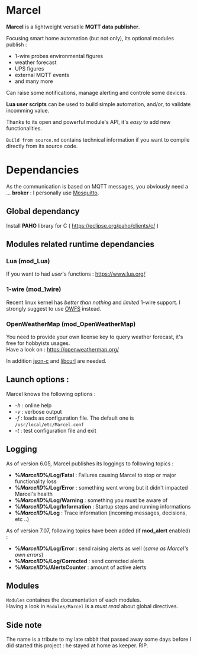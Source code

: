Marcel
===
**Marcel** is a lightweight versatile **MQTT data publisher**.

Focusing smart home automation (but not only), its optional modules publish : 
- 1-wire probes environmental figures
- weather forecast
- UPS figures
- external MQTT events
- and many more

Can raise some notifications, manage alerting and controle some devices. 

**Lua user scripts** can be used to build simple automation, and/or, to validate incomming value.

Thanks to its open and powerful module's API, it's *easy* to add new functionalities.

`Build from source.md` contains technical information if you want to compile directly from its source code.

# Dependancies

As the communication is based on MQTT messages, you obviously need a ... **broker** :
I personally use [Mosquitto](http://mosquitto.org/).

## Global dependancy

Install **PAHO** library for C ( https://eclipse.org/paho/clients/c/ )

## Modules related runtime dependancies

### Lua (mod_Lua)
If you want to had *user*'s functions : https://www.lua.org/

### 1-wire (mod_1wire)
Recent linux kernel has *better than nothing* and *limited* 1-wire support. I strongly suggest to use [OWFS](https://www.owfs.org/) instead.

### OpenWeatherMap (mod_OpenWeatherMap)
You need to provide your own license key to query weather forecast, it's free for hobbyists usages.<br>
Have a look on : https://openweathermap.org/

In addition [json-c](https://github.com/json-c/json-c/wiki) and [libcurl](https://curl.se/libcurl/) are needed.

## Launch options :
Marcel knows the following options :
* *-h* : online help
* *-v* : verbose output
* *-f<file>* : loads <file> as configuration file. The default one is `/usr/local/etc/Marcel.conf`
* *-t* : test configuration file and exit

## Logging
As of version 6.05, Marcel publishes its loggings to following topics : 
* **%*MarcelID*%/Log/Fatal** : Failures causing Marcel to stop or major functionality loss
* **%*MarcelID*%/Log/Error** : something went wrong but it didn't impacted Marcel's health
* **%*MarcelID*%/Log/Warning** : something you must be aware of 
* **%*MarcelID*%/Log/Information** : Startup steps and running informations
* **%*MarcelID*%/Log** : Trace information (incoming messages, decisions, etc ..)

As of version 7.07, following topics have been added (if **mod_alert** enabled) :
* **%*MarcelID*%/Log/Error** : send raising alerts as well (*same as Marcel's own errors*)
* **%*MarcelID*%/Log/Corrected** : send corrected alerts
* **%*MarcelID*%/AlertsCounter** : amount of active alerts

## Modules

`Modules` containes the documentation of each modules.<br>
Having a look in `Modules/Marcel` is a *must read* about global directives.
  
## Side note
The name is a tribute to my late rabbit that passed away some days before I did started this project : he stayed at home as keeper. RIP.
